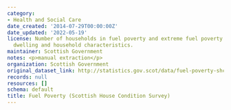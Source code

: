 ```yaml
---
category:
- Health and Social Care
date_created: '2014-07-29T00:00:00Z'
date_updated: '2022-05-19'
license: Number of households in fuel poverty and extreme fuel poverty by selected
  dwelling and household characteristics.
maintainer: Scottish Government
notes: <p>manual extraction</p>
organization: Scottish Government
original_dataset_link: http://statistics.gov.scot/data/fuel-poverty-shcs
records: null
resources: []
schema: default
title: Fuel Poverty (Scottish House Condition Survey)
---
```

